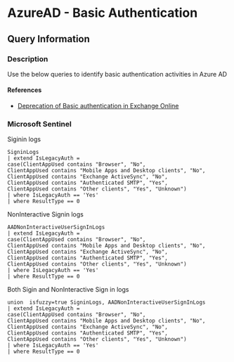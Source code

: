 # AzureAD - Basic Authentication

## Query Information

### Description

Use the below queries to identify basic authentication activities in Azure AD

#### References

- [Deprecation of Basic authentication in Exchange Online](https://learn.microsoft.com/en-us/exchange/clients-and-mobile-in-exchange-online/deprecation-of-basic-authentication-exchange-online)

### Microsoft Sentinel

Siginin logs

```kql
SigninLogs
| extend IsLegacyAuth = 
case(ClientAppUsed contains "Browser", "No", 
ClientAppUsed contains "Mobile Apps and Desktop clients", "No",
ClientAppUsed contains "Exchange ActiveSync", "No",
ClientAppUsed contains "Authenticated SMTP", "Yes",
ClientAppUsed contains "Other clients", "Yes", "Unknown") 
| where IsLegacyAuth == 'Yes'
| where ResultType == 0
```

NonInteractive Signin logs

```kql
AADNonInteractiveUserSignInLogs
| extend IsLegacyAuth = 
case(ClientAppUsed contains "Browser", "No", 
ClientAppUsed contains "Mobile Apps and Desktop clients", "No",
ClientAppUsed contains "Exchange ActiveSync", "No",
ClientAppUsed contains "Authenticated SMTP", "Yes",
ClientAppUsed contains "Other clients", "Yes", "Unknown") 
| where IsLegacyAuth == 'Yes'
| where ResultType == 0
```

Both Sigin and NonInteractive Sign in logs

```kql
union  isfuzzy=true SigninLogs, AADNonInteractiveUserSignInLogs
| extend IsLegacyAuth = 
case(ClientAppUsed contains "Browser", "No", 
ClientAppUsed contains "Mobile Apps and Desktop clients", "No",
ClientAppUsed contains "Exchange ActiveSync", "No",
ClientAppUsed contains "Authenticated SMTP", "Yes",
ClientAppUsed contains "Other clients", "Yes", "Unknown") 
| where IsLegacyAuth == 'Yes'
| where ResultType == 0
```
